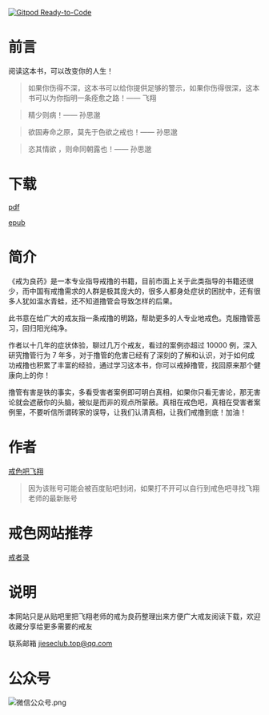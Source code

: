 [![Gitpod Ready-to-Code](https://img.shields.io/badge/Gitpod-Ready--to--Code-blue?logo=gitpod)](https://gitpod.io/#https://github.com/nzmd/books) 

# 前言

阅读这本书，可以改变你的人生！

> 如果你伤得不深，这本书可以给你提供足够的警示，如果你伤得很深，这本书可以为你指明一条痊愈之路！—— 飞翔

> 精少则病！—— 孙思邈

> 欲固寿命之原，莫先于色欲之戒也！—— 孙思邈

> 恣其情欲 ，则命同朝露也！—— 孙思邈

# 下载

[pdf](http://nzmd.cn-sh2.ufileos.com/book.pdf)

[epub](http://nzmd.cn-sh2.ufileos.com/book.epub)

# 简介

《戒为良药》是一本专业指导戒撸的书籍，目前市面上关于此类指导的书籍还很少，而中国有戒撸需求的人群是极其庞大的，很多人都身处症状的困扰中，还有很多人犹如温水青蛙，还不知道撸管会导致怎样的后果。

此书意在给广大的戒友指一条戒撸的明路，帮助更多的人专业地戒色。克服撸管恶习，回归阳光纯净。

作者以十几年的症状体验，聊过几万个戒友，看过的案例亦超过 10000 例，深入研究撸管行为 7 年多，对于撸管的危害已经有了深刻的了解和认识，对于如何成功戒撸也积累了丰富的经验，通过学习这本书，你可以戒掉撸管，找回原来那个健康向上的你！

撸管有害是铁的事实，多看受害者案例即可明白真相，如果你只看无害论，那无害论就会遮蔽你的头脑，被似是而非的观点所蒙蔽。真相在戒色吧，真相在受害者案例里，不要听信所谓砖家的误导，让我们认清真相，让我们戒撸到底！加油！

# 作者

[戒色吧飞翔](http://tieba.baidu.com/home/main/?un=%E6%AD%A3%E5%B7%B1%E5%8C%96%E4%BA%BA142857&ie=utf-8&id=tb.1.8f790ee0.uV2F0WaLI0UvVaHhM3K-Vw&fr=frs)

> 因为该账号可能会被百度贴吧封闭，如果打不开可以自行到戒色吧寻找飞翔老师的最新账号

# 戒色网站推荐

[戒者录](https://jieseclub.top/)

# 说明

本网站只是从贴吧里把飞翔老师的戒为良药整理出来方便广大戒友阅读下载，欢迎收藏分享给更多需要的戒友

联系邮箱 jieseclub.top@qq.com

# 公众号

![微信公众号.png](https://i.loli.net/2020/01/03/tlFofKvjQ745rDC.png)